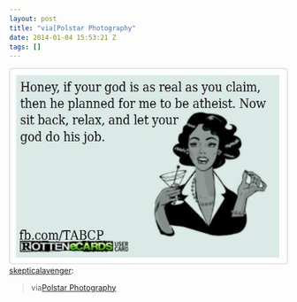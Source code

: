 ```yaml
---
layout: post
title: "via[Polstar Photography"
date: 2014-01-04 15:53:21 Z
tags: []
---
```

![](/media/2014/01/72209736179.jpg)
[skepticalavenger](http://skepticalavenger.tumblr.com/post/72207781950/viapolstar-photography):

> via[Polstar Photography](http://www.pinterest.com/polstarphoto/)
